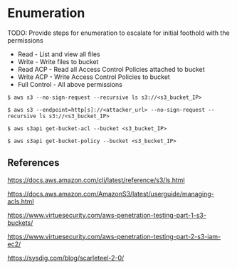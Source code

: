 # Enumeration

TODO: Provide steps for enumeration to escalate for initial foothold with the permissions

- Read - List and view all files
- Write - Write files to bucket
- Read ACP - Read all Access Control Policies attached to bucket
- Write ACP - Write Access Control Policies to bucket
- Full Control - All above permissions

`$ aws s3 --no-sign-request --recursive ls s3://<s3_bucket_IP>`

`$ aws s3 --endpoint=http[s]://<attacker_url> --no-sign-request --recursive ls s3://<s3_bucket_IP>`


```
$ aws s3api get-bucket-acl --bucket <s3_bucket_IP>

$ aws s3api get-bucket-policy --bucket <s3_bucket_IP>
```

## References

https://docs.aws.amazon.com/cli/latest/reference/s3/ls.html

https://docs.aws.amazon.com/AmazonS3/latest/userguide/managing-acls.html

https://www.virtuesecurity.com/aws-penetration-testing-part-1-s3-buckets/

https://www.virtuesecurity.com/aws-penetration-testing-part-2-s3-iam-ec2/

https://sysdig.com/blog/scarleteel-2-0/